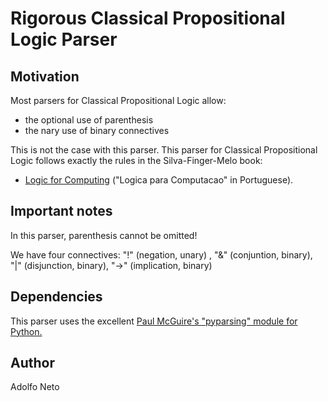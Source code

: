 Rigorous Classical Propositional Logic Parser
=============================================

Motivation
----------

Most parsers for Classical Propositional Logic allow:

* the optional use of parenthesis
* the nary use of binary connectives

This is not the case with this parser. This parser for Classical Propositional Logic follows exactly the rules in the Silva-Finger-Melo book: 

* [Logic for Computing](http://bit.ly/fqbyF4) ("Logica para Computacao" in Portuguese).


Important notes
---------------

In this parser, parenthesis cannot be omitted!

We have four connectives: "!" (negation, unary) , "&" (conjuntion, binary), "|" (disjunction, binary),  "->" (implication, binary)


Dependencies
------------

This parser uses the excellent [Paul McGuire's "pyparsing" module for Python.](http://pyparsing.wikispaces.com/)


Author
-------

Adolfo Neto
